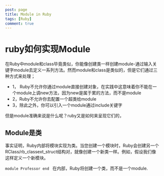 ```yaml
---
post: page
title: Module in Ruby
tags: [Ruby]
comment: true
---
```

# ruby如何实现Module



在Ruby中module和class毕竟类似，你能像创建类一样创建module-通过输入关键字module去定义一系列方法。然而module和class是类似的，但是它们通过三种方式来处理；

* 1， Ruby不允许你通过module直接创建对象，在实践中这意味着你不能在一个module上调new方法，因为new是属于累的方法，而不是module
* 2，Ruby不允许你去配置一个超类给module
* 3，除此之外，你可以引入一个module通过include关键字

但是module准确来说是什么呢？ruby又是如何来呈现它们的，
## Module是类
事实证明，Ruby内部将模块实现为类。当您创建一个模块时，Ruby会创建另一个RClass/rb_classext_struct结构对，就像创建一个新类一样。例如，假设我们像这样定义一个新模块。

`module Professor
end
`
在内部，Ruby将创建一个类，而不是一个module.

